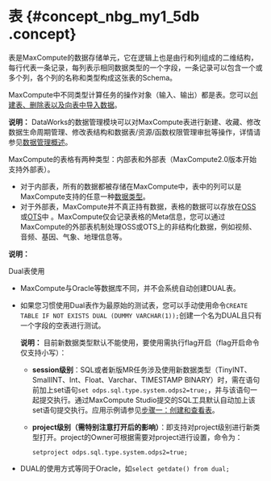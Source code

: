 # 表 {#concept_nbg_my1_5db .concept}

表是MaxCompute的数据存储单元，它在逻辑上也是由行和列组成的二维结构，每行代表一条记录，每列表示相同数据类型的一个字段，一条记录可以包含一个或多个列，各个列的名称和类型构成这张表的Schema。

MaxCompute中不同类型计算任务的操作对象（输入、输出）都是表。您可以[创建表、删除表以及向表中导入数据](intl.zh-CN/用户指南/常用命令/表操作.md#)。

**说明：** DataWorks的数据管理模块可以对MaxCompute表进行新建、收藏、修改数据生命周期管理、修改表结构和数据表/资源/函数权限管理审批等操作，详情请参见[数据管理概述](../../../../../intl.zh-CN/使用指南/数据管理/数据管理概述.md#)。

MaxCompute的表格有两种类型：内部表和外部表（MaxCompute2.0版本开始支持外部表）。

-   对于内部表，所有的数据都被存储在MaxCompute中，表中的列可以是MaxCompute支持的任意一种[数据类型](intl.zh-CN/用户指南/基本概念/数据类型.md#)。
-   对于外部表，MaxCompute并不真正持有数据，表格的数据可以存放在[OSS](https://www.alibabacloud.com/product/oss)或[OTS](https://www.alibabacloud.com/product/ots)中 。MaxCompute仅会记录表格的Meta信息，您可以通过MaxCompute的外部表机制处理OSS或OTS上的非结构化数据，例如视频、音频、基因、气象、地理信息等。

**说明：** 

Dual表使用

-   MaxCompute与Oracle等数据库不同，并不会系统自动创建DUAL表。
-   如果您习惯使用Dual表作为最原始的测试表，您可以手动使用命令`CREATE TABLE IF NOT EXISTS DUAL (DUMMY VARCHAR(1));`创建一个名为DUAL且只有一个字段的空表进行测试。

    **说明：** 目前新数据类型默认不能使用，要使用需执行flag开启（flag开启命令仅支持小写）：

    -   **session级别**：SQL或者新版MR任务涉及使用新数据类型（TinyINT、SmallINT、Int、Float、Varchar、TIMESTAMP BINARY）时，需在语句前加上set语句`set odps.sql.type.system.odps2=true;`，并与该语句一起提交执行。通过MaxCompute Studio提交的SQL工具默认自动加上该set语句提交执行。应用示例请参见[步骤一：创建和查看表](../../../../../intl.zh-CN/快速入门/步骤一：创建和查看表.md#)。
    -   **project级别（需特别注意打开后的影响）**：即支持对project级别进行新类型打开。project的Owner可根据需要对project进行设置，命令为：

        ```
        setproject odps.sql.type.system.odps2=true;
        ```

-   DUAL的使用方式等同于Oracle，如`select getdate() from dual;`

